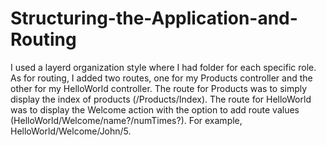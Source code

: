 # Structuring-the-Application-and-Routing
I used a layerd organization style where I had folder for each specific role. As for routing, I added two routes, one for my Products controller and the other for my HelloWorld controller. The route for Products was to simply display the index of products (/Products/Index). The route for HelloWorld was to display the Welcome action with the option to add route values (HelloWorld/Welcome/name?/numTimes?). For example, HelloWorld/Welcome/John/5.
